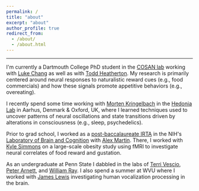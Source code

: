 ```yaml
---
permalink: /
title: "about"
excerpt: "about"
author_profile: true
redirect_from: 
  - /about/
  - /about.html
---
```


------
I'm currently a Dartmouth College PhD student in the [COSAN lab](http://cosanlab.com/) working with [Luke Chang](http://lukejchang.com/) as well as with [Todd Heatherton](https://www.dartmouth.edu/~heath/). My research is primarily centered around neural responses to naturalistic reward cues (e.g., food commercials) and how these signals promote appetitive behaviors (e.g., overeating). 

I recently spend some time working with [Morten Kringelbach](https://www.psych.ox.ac.uk/team/mlk) in the [Hedonia Lab](http://hedonia.kringelbach.org/) in Aarhus, Denmark & Oxford, UK, where I learned techniques used to uncover patterns of neural oscillations and state transitions driven by alterations in consciousness (e.g., sleep, psychedelics).

Prior to grad school, I worked as a [post-baccalaureate IRTA](https://www.training.nih.gov/programs/postbac_irta) in the NIH's [Laboratory of Brain and Cognition](https://www.nimh.nih.gov/labs-at-nimh/research-areas/clinics-and-labs/lbc/index.shtml) with [Alex Martin](https://www.nimh.nih.gov/labs-at-nimh/principal-investigators/alex-martin.shtml). There, I worked with [Kyle Simmons](http://www.laureateinstitute.org/kyle-simmons.html) on a large-scale obesity study using fMRI to investigate neural correlates of food reward and gustation.

As an undergraduate at Penn State I dabbled in the labs of [Terri Vescio](http://psych.la.psu.edu/directory/tkv1), [Peter Arnett](http://www.neuropsychologypsu.com/arnettlabhome/), and [William Ray](http://psych.la.psu.edu/directory/wjr). I also spend a summer at WVU where I worked with [James Lewis](http://neuroscience.wvu.edu/people/faculty/lewis) investigating human vocalization processing in the brain.
